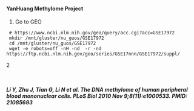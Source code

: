 #### YanHuang Methylome Project

1. Go to GEO
```
 # https://www.ncbi.nlm.nih.gov/geo/query/acc.cgi?acc=GSE17972
 mkdir /mnt/gluster/nu_guos/GSE17972
 cd /mnt/gluster/nu_guos/GSE17972
 wget -e robots=off -nH -nd  -r -nd https://ftp.ncbi.nlm.nih.gov/geo/series/GSE17nnn/GSE17972/suppl/
```
2
```


```







##### Li Y, Zhu J, Tian G, Li N et al. The DNA methylome of human peripheral blood mononuclear cells. PLoS Biol 2010 Nov 9;8(11):e1000533. PMID: 21085693
